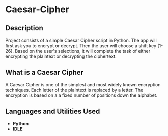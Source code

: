 # Caesar-Cipher
<h2>Description</h2>
Project consists of a simple Caesar Cipher script in Python. The app will first ask you to encrypt or decrypt. Then the user will choose a shift key (1-26). Based on the user's selections, it will complete the task of either encrypting the plaintext or decrypting the ciphertext. 
<br />

<h2>What is a Caesar Cipher</h2>
A Caesar Cipher is one of the simplest and most widely known encryption techniques. Each letter of the plaintext is replaced by a letter. The encryption is based on a a fixed number of positions down the alphabet. 
<br />

<h2>Languages and Utilities Used</h2>

- <b>Python</b> 
- <b>IDLE</b>
